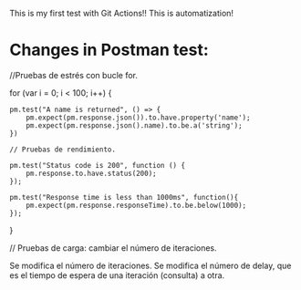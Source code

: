 This is my first test with Git Actions!!
This is automatization!

# Changes in Postman test:

//Pruebas de estrés con bucle for.

for (var i = 0; i < 100; i++) {

    pm.test("A name is returned", () => {
        pm.expect(pm.response.json()).to.have.property('name');
        pm.expect(pm.response.json().name).to.be.a('string');
    })
    
    // Pruebas de rendimiento.
    
    pm.test("Status code is 200", function () {
        pm.response.to.have.status(200);
    });

    pm.test("Response time is less than 1000ms", function(){
        pm.expect(pm.response.responseTime).to.be.below(1000);
    });
}

// Pruebas de carga: cambiar el número de iteraciones.

Se modifica el número de iteraciones.
Se modifica el número de delay, que es el tiempo de espera de una iteración (consulta) a otra.
